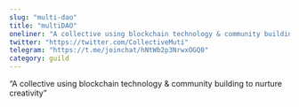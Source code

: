 ```yaml
---
slug: "multi-dao"
title: "multiDAO"
oneliner: "A collective using blockchain technology & community building to nurture creativity"
twitter: "https://twitter.com/CollectiveMuti"
telegram: "https://t.me/joinchat/hNtWb2p3NrwxOGQ0"
category: guild
---
```


“A collective using blockchain technology & community building to nurture creativity”
